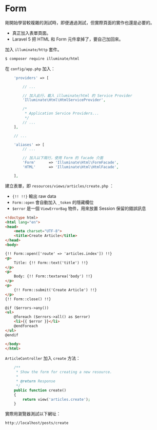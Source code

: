 # Form

剛開始學習較複雜的測試時，即便通過測試，但實際頁面的實作也還是必要的。

* 真正加入表單頁面。
* Laravel 5 把 HTML 和 Form 元件拿掉了，要自己加回來。

加入 `illuminate/http` 套件。

```bash
$ composer require illuminate/html
```

在 `config/app.php` 加入：

```php
    'providers' => [

        // ...

        // 加入此行，載入 illuminate/html 的 Service Provider
        'Illuminate\Html\HtmlServiceProvider',

        /*
         * Application Service Providers...
         */
        // ...
    ],

    // ...

    'aliases' => [
        // ...

        // 加入以下兩行，使用 Form 的 facade 介面
        'Form'      => 'Illuminate\Html\FormFacade',
        'HTML'      => 'Illuminate\Html\HtmlFacade',

    ],
```

建立表單，即 `resources/views/articles/create.php` ：

* `{!! !!}` 輸出 raw data
* `Form::open` 會自動加入 `_token` 的隱藏欄位
* `$error` 是一個 `ViewErrorBag` 物件，用來放置 Session 保留的錯誤訊息

```html
<!doctype html>
<html lang="en">
<head>
    <meta charset="UTF-8">
    <title>Create Article</title>
</head>
<body>

{!! Form::open(['route' => 'articles.index']) !!}
<p>
    Title: {!! Form::text('title') !!}
</p>
<p>
    Body: {!! Form::textarea('body') !!}
</p>
<p>
    {!! Form::submit('Create Article') !!}
</p>
{!! Form::close() !!}

@if ($errors->any())
<ul>
    @foreach ($errors->all() as $error)
    <li>{{ $error }}</li>
    @endforeach
</ul>
@endif

</body>
</html>
```

`ArticleController` 加入 `create` 方法：

```php
    /**
     * Show the form for creating a new resource.
     *
     * @return Response
     */
    public function create()
    {
        return view('articles.create');
    }
```

實際用瀏覽器測試以下網址：

```
http://localhost/posts/create
```
